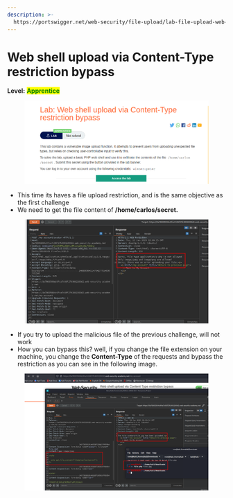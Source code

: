 ```yaml
---
description: >-
  https://portswigger.net/web-security/file-upload/lab-file-upload-web-shell-upload-via-content-type-restriction-bypass
---
```


# Web shell upload via Content-Type restriction bypass

**Level:** <mark style="color:green;">**Apprentice**</mark>

<figure><img src="../../../../../.gitbook/assets/Web_shell_upload_via_Content_Type_restriction_bypass.png" alt=""><figcaption></figcaption></figure>

* This time its haves a file upload restriction, and is the same objective as the first challenge
* We need to get the file content of **/home/carlos/secret.**

<figure><img src="../../../../../.gitbook/assets/Web_shell_upload_via_Content_Type_restriction_bypass1.png" alt=""><figcaption></figcaption></figure>

* If you try to upload the malicious file of the previous challenge, will not work
* How you can bypass this? well, if you change the file extension on your machine, you change the **Content-Type** of the requests and bypass the restriction as you can see in the following image.

<figure><img src="../../../../../.gitbook/assets/Web_shell_upload_via_Content_Type_restriction_bypass2.png" alt=""><figcaption></figcaption></figure>
